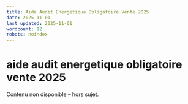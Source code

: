 ```yaml
---
title: Aide Audit Energetique Obligatoire Vente 2025
date: 2025-11-01
last_updated: 2025-11-01
wordcount: 12
robots: noindex
---
```


# aide audit energetique obligatoire vente 2025

Contenu non disponible – hors sujet.